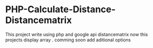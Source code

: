 # PHP-Calculate-Distance-Distancematrix
This project write using php and google api distancematrix now this projects display array . comming soon add aditional options
